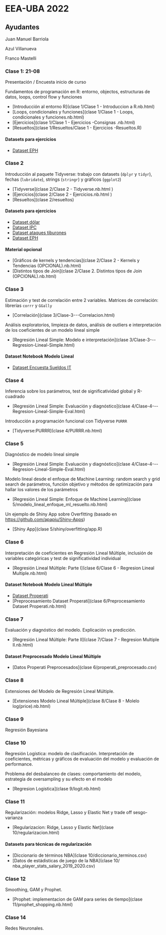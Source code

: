 # EEA-UBA 2022

## Ayudantes

Juan Manuel Barriola

Azul Villanueva

Franco Mastelli

### Clase 1: 21-08

Presentación / Encuesta inicio de curso

Fundamentos de programación en R: entorno, objectos, estructuras de datos, loops, control flow y funciones

- [Introducción al entorno R](clase 1/Clase 1 - Introduccion a R.nb.html)
- [Loops, condicionales y funciones](clase 1/Clase 1 - Loops, condicionales y funciones.nb.html)
- [Ejercicios](clase 1/Clase 1 - Ejercicios -Consignas .nb.html)
- [Resueltos](clase 1/Resueltos/Clase 1 - Ejercicios -Resueltos.R)

#### Datasets para ejercicios
- [Dataset EPH](Fuentes/usu_individual_T120.txt) 

### Clase 2

Introducción al paquete Tidyverse: trabajo con datasets (`dplyr` y `tidyr`), fechas (`lubridate`), strings (`stringr`) y gráficos (`ggplot2`)

- [Tidyverse](clase 2/Clase 2 - Tidyverse.nb.html )
- [Ejercicios](clase 2/Clase 2 - Ejercicios.nb.html )
- [Resueltos](clase 2/resueltos)

#### Datasets para ejercicios

- [Dataset dólar](Fuentes/dolar_oficial_ambito.csv)
- [Dataset IPC](Fuentes/ipc-mensual.csv)
- [Dataset ataques tiburones](Fuentes/ataques_tiburones.csv)
- [Dataset EPH](Fuentes/usu_individual_T120.txt) 

#### Material opcional

- [Gráficos de kernels y tendencias](clase 2/Clase 2 - Kernels y Tendencias (OPCIONAL).nb.html)
- [Distintos tipos de Join](clase 2/Clase 2. Distintos tipos de Join (OPCIONAL).nb.html)


### Clase 3

Estimación y test de correlación entre 2 variables. Matrices de correlación: librerías `corrr` y `GGally` 

- [Correlación](clase 3/Clase-3---Correlacion.html)

Análisis exploratorios, limpieza de datos, análisis de outliers e interpretación de los coeficientes de un modelo lineal simple

- [Regresión Lineal Simple: Modelo e interpretación](clase 3/Clase-3---Regresion-Lineal-Simple.html)


#### Dataset Notebook Modelo Lineal

- [Dataset Encuesta Sueldos IT](Fuentes/regresion_simple/encuesta_sueldos_sysarmy_2s2020.csv)

### Clase 4

Inferencia sobre los parámetros, test de significatividad global y R-cuadrado

- [Regresión Lineal Simple: Evaluación y diagnóstico](clase 4/Clase-4---Regresion-Lineal-Simple-Eval.html)

Introducción a programación funcional con Tidyverse `PURRR`

- [Tidyverse:PURRR](clase 4/PURRR.nb.html)


### Clase 5

Diagnóstico de modelo lineal simple

- [Regresión Lineal Simple: Evaluación y diagnóstico](clase 4/Clase-4---Regresion-Lineal-Simple-Eval.html)

Modelo lineal desde el enfoque de Machine Learning: random search y grid search de parámetros, función objetivo y métodos de optimización para hallar los valores de los parámetros

- [Regresión Lineal Simple: Enfoque de Machine Learning](clase 5/modelo_lineal_enfoque_ml_resuelto.nb.html)

Un ejemplo de Shiny App sobre Overfitting (basado en https://github.com/apapiu/Shiny-Apps)

- [Shiny App](clase 5/shiny/overfitting/app.R)

### Clase 6

Interpretación de coeficientes en Regresión Lineal Múltiple, inclusión de variables categóricas y test de significatividad individual

- [Regresión Lineal Múltiple: Parte I](clase 6/Clase 6 - Regresion Lineal Multiple.nb.html)

#### Dataset Notebook Modelo Lineal Múltiple

- [Dataset Properati](Fuentes/ar_properties.csv)
- [Preprocesamiento Dataset Properati](clase 6/Preprocesamiento Dataset Properati.nb.html)

### Clase 7

Evaluación y diagnóstico del modelo. Explicación vs predicción.

- [Regresión Lineal Múltiple: Parte II](clase 7/Clase 7 - Regresion Multiple II.nb.html)

#### Dataset Preprocesado Modelo Lineal Múltiple

- [Datos Properati Preprocesados](clase 6/properati_preprocesado.csv)

### Clase 8

Extensiones del Modelo de Regresión Lineal Múltiple. 

- [Extensiones Modelo Lineal Múltiple](clase 8/Clase 8 - Molelo log(price).nb.html)

### Clase 9

Regresión Bayesiana 

### Clase 10

Regresión Logística: modelo de clasificación. Interpretación de coeficientes, métricas y gráficos de evaluación del modelo y evaluación de performance. 

Problema del desbalanceo de clases: comportamiento del modelo, estrategia de oversampling y su efecto en el modelo

- [Regresion Logistica](clase 9/logit.nb.html)

### Clase 11

Regularización: modelos Ridge, Lasso y Elastic Net y trade off sesgo-varianza

- [Regularizacion: Ridge, Lasso y Elastic Net](clase 10/regularizacion.html)

#### Datasets para técnicas de regularización

- [Diccionario de términos NBA](clase 10/diccionario_terminos.csv)
- [Datos de estádisticas de juego de la NBA](clase 10/ nba_player_stats_salary_2019_2020.csv)

### Clase 12

Smoothing, GAM y Prophet. 

- [Prophet: implementacion de GAM para series de tiempo](clase 11/prophet_shopping.nb.html)


### Clase 14

Redes Neuronales. 

